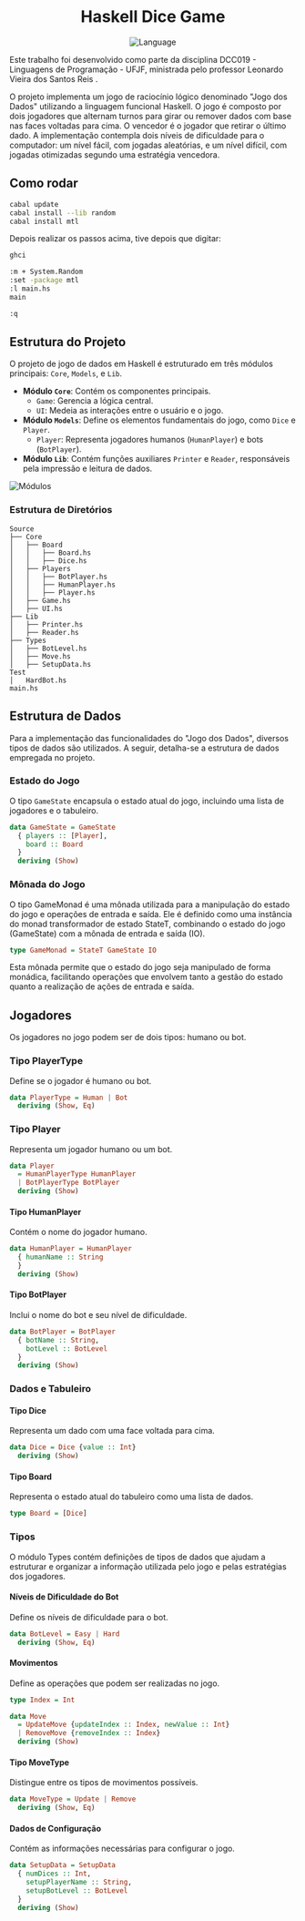 <h1 align="center">
    <b> Haskell Dice Game </b> 
</h1>

<p align="center">
  <img alt="Language" src="https://img.shields.io/badge/language-Haskell-brightgreen">
</p>

Este trabalho foi desenvolvido como parte da disciplina DCC019 - Linguagens de Programação - UFJF, ministrada pelo professor Leonardo Vieira dos Santos Reis .

O projeto implementa um jogo de raciocínio lógico denominado "Jogo dos Dados" utilizando a linguagem funcional Haskell. O jogo é composto por dois jogadores que alternam turnos para girar ou remover dados com base nas faces voltadas para cima. O vencedor é o jogador que retirar o último dado. A implementação contempla dois níveis de dificuldade para o computador: um nível fácil, com jogadas aleatórias, e um nível difícil, com jogadas otimizadas segundo uma estratégia vencedora.


## Como rodar

```bash
cabal update
cabal install --lib random
cabal install mtl
```

Depois realizar os passos acima, tive depois que digitar:

```bash
ghci

:m + System.Random
:set -package mtl
:l main.hs
main

:q
```



## Estrutura do Projeto

O projeto de jogo de dados em Haskell é estruturado em três módulos principais: `Core`, `Models`, e `Lib`.

- **Módulo `Core`**: Contém os componentes principais.
  - `Game`: Gerencia a lógica central.
  - `UI`: Medeia as interações entre o usuário e o jogo.
- **Módulo `Models`**: Define os elementos fundamentais do jogo, como `Dice` e `Player`.
  - `Player`: Representa jogadores humanos (`HumanPlayer`) e bots (`BotPlayer`).
- **Módulo `Lib`**: Contém funções auxiliares `Printer` e `Reader`, responsáveis pela impressão e leitura de dados.

![Módulos](./.github/flow.jpg)



### Estrutura de Diretórios

```plaintext
Source
├── Core
│   ├── Board
│   │   ├── Board.hs
│   │   ├── Dice.hs
│   ├── Players
│   │   ├── BotPlayer.hs
│   │   ├── HumanPlayer.hs
│   │   ├── Player.hs
│   ├── Game.hs
│   ├── UI.hs
├── Lib
│   ├── Printer.hs
│   ├── Reader.hs
├── Types
│   ├── BotLevel.hs
│   ├── Move.hs
│   ├── SetupData.hs
Test
│   HardBot.hs
main.hs
```

## Estrutura de Dados

Para a implementação das funcionalidades do "Jogo dos Dados", diversos tipos de dados são utilizados. A seguir, detalha-se a estrutura de dados empregada no projeto.

### Estado do Jogo

O tipo `GameState` encapsula o estado atual do jogo, incluindo uma lista de jogadores e o tabuleiro.

```haskell
data GameState = GameState
  { players :: [Player],
    board :: Board
  }
  deriving (Show)
```


### Mônada do Jogo

O tipo GameMonad é uma mônada utilizada para a manipulação do estado do jogo e operações de entrada e saída. Ele é definido como uma instância do monad transformador de estado StateT, combinando o estado do jogo (GameState) com a mônada de entrada e saída (IO).

```haskell
type GameMonad = StateT GameState IO
```

Esta mônada permite que o estado do jogo seja manipulado de forma monádica, facilitando operações que envolvem tanto a gestão do estado quanto a realização de ações de entrada e saída.

## Jogadores
Os jogadores no jogo podem ser de dois tipos: humano ou bot.

### Tipo PlayerType
Define se o jogador é humano ou bot.

```haskell
data PlayerType = Human | Bot
  deriving (Show, Eq)
```

### Tipo Player
Representa um jogador humano ou um bot.

```haskell
data Player
  = HumanPlayerType HumanPlayer
  | BotPlayerType BotPlayer
  deriving (Show)
```

#### Tipo HumanPlayer
Contém o nome do jogador humano.

```haskell
data HumanPlayer = HumanPlayer
  { humanName :: String
  }
  deriving (Show)
```

#### Tipo BotPlayer
Inclui o nome do bot e seu nível de dificuldade.

```haskell
data BotPlayer = BotPlayer
  { botName :: String,
    botLevel :: BotLevel
  }
  deriving (Show)
```

### Dados e Tabuleiro

#### Tipo Dice
Representa um dado com uma face voltada para cima.

```haskell
data Dice = Dice {value :: Int}
  deriving (Show)
```

#### Tipo Board
Representa o estado atual do tabuleiro como uma lista de dados.

```haskell
type Board = [Dice]
```


### Tipos
O módulo Types contém definições de tipos de dados que ajudam a estruturar e organizar a informação utilizada pelo jogo e pelas estratégias dos jogadores.

#### Níveis de Dificuldade do Bot
Define os níveis de dificuldade para o bot.

```haskell
data BotLevel = Easy | Hard
  deriving (Show, Eq)
```


#### Movimentos
Define as operações que podem ser realizadas no jogo.

```haskell
type Index = Int

data Move
  = UpdateMove {updateIndex :: Index, newValue :: Int}
  | RemoveMove {removeIndex :: Index}
  deriving (Show)
```


#### Tipo MoveType
Distingue entre os tipos de movimentos possíveis.

```haskell
data MoveType = Update | Remove
  deriving (Show, Eq)
```

#### Dados de Configuração
Contém as informações necessárias para configurar o jogo.

```haskell
data SetupData = SetupData
  { numDices :: Int,
    setupPlayerName :: String,
    setupBotLevel :: BotLevel
  }
  deriving (Show)
  ```

